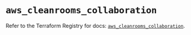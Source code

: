 # `aws_cleanrooms_collaboration`

Refer to the Terraform Registry for docs: [`aws_cleanrooms_collaboration`](https://registry.terraform.io/providers/hashicorp/aws/5.33.0/docs/resources/cleanrooms_collaboration).
